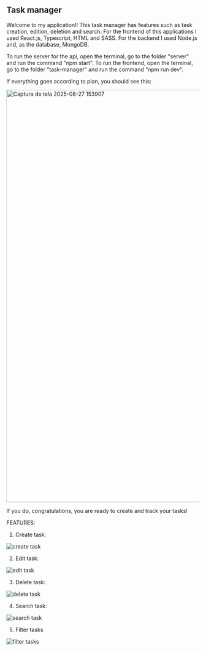 ## Task manager

Welcome to my application!! This task manager has features such as task creation, edition, deletion and search. For the frontend of this applications I used 
React.js, Typescript, HTML and SASS. For the backend I used Node.js and, as the database, MongoDB.

To run the server for the api, open the terminal, go to the folder "server" and run the command "npm start".
To run the frontend, open the terminal, go to the folder "task-manager" and run the command "npm run dev".

If everything goes according to plan, you should see this:

<img width="1915" height="1075" alt="Captura de tela 2025-08-27 153907" src="https://github.com/user-attachments/assets/2f59db70-b16a-4148-ae83-649f9f7de4ae" />

If you do, congratulations, you are ready to create and track your tasks!

FEATURES:

1. Create task:

![create task](https://github.com/user-attachments/assets/aea09f34-17f7-4e8b-b8cc-d58dca9a22c4)


2. Edit task:

![edit task](https://github.com/user-attachments/assets/b2b3f0d6-2cde-4d0a-8d3b-331b2590dc28)


3. Delete task:

![delete task](https://github.com/user-attachments/assets/84f0074b-4e3b-43be-aa62-230a1fbe546f)


4. Search task:

![search task](https://github.com/user-attachments/assets/42194f53-a55a-441f-af02-ba59e6274d40)

5. Filter tasks

![filter tasks](https://github.com/user-attachments/assets/7321c79f-8729-4e6c-b759-7f6502c3acc4)

